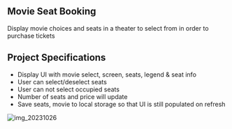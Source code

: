 ## Movie Seat Booking

Display movie choices and seats in a theater to select from in order to purchase tickets

## Project Specifications

- Display UI with movie select, screen, seats, legend & seat info
- User can select/deselect seats
- User can not select occupied seats
- Number of seats and price will update
- Save seats, movie to local storage so that UI is still populated on refresh

![img_20231026](https://github.com/imranshkh283/seat-booking/assets/14871076/692bd46b-e9f0-45e2-ad0a-56c11677e963)
